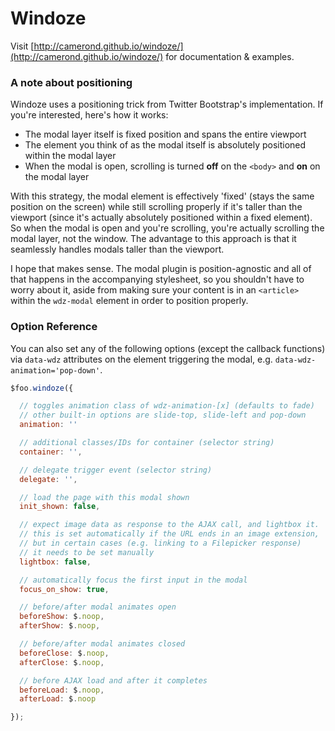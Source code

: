 # Windoze

Visit [http://camerond.github.io/windoze/](http://camerond.github.io/windoze/) for documentation & examples.

### A note about positioning

Windoze uses a positioning trick from Twitter Bootstrap's implementation. If you're interested, here's how it works:

- The modal layer itself is fixed position and spans the entire viewport
- The element you think of as the modal itself is absolutely positioned within the modal layer
- When the modal is open, scrolling is turned __off__ on the `<body>` and __on__ on the modal layer

With this strategy, the modal element is effectively 'fixed' (stays the same position on the screen) while still scrolling properly if it's taller than the viewport (since it's actually absolutely positioned within a fixed element). So when the modal is open and you're scrolling, you're actually scrolling the modal layer, not the window. The advantage to this approach is that it seamlessly handles modals taller than the viewport.

I hope that makes sense. The modal plugin is position-agnostic and all of that happens in the accompanying stylesheet, so you shouldn't have to worry about it, aside from making sure your content is in an `<article>` within the `wdz-modal` element in order to position properly.

### Option Reference

You can also set any of the following options (except the callback functions) via `data-wdz` attributes on the element triggering the modal, e.g. `data-wdz-animation='pop-down'`.

```javascript
$foo.windoze({

  // toggles animation class of wdz-animation-[x] (defaults to fade)
  // other built-in options are slide-top, slide-left and pop-down
  animation: ''

  // additional classes/IDs for container (selector string)
  container: '',

  // delegate trigger event (selector string)
  delegate: '',

  // load the page with this modal shown
  init_shown: false,

  // expect image data as response to the AJAX call, and lightbox it.
  // this is set automatically if the URL ends in an image extension,
  // but in certain cases (e.g. linking to a Filepicker response)
  // it needs to be set manually
  lightbox: false,

  // automatically focus the first input in the modal
  focus_on_show: true,

  // before/after modal animates open
  beforeShow: $.noop,
  afterShow: $.noop,

  // before/after modal animates closed
  beforeClose: $.noop,
  afterClose: $.noop,

  // before AJAX load and after it completes
  beforeLoad: $.noop,
  afterLoad: $.noop

});
```
